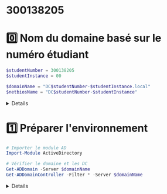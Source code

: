 # 300138205

# 0️⃣ Nom du domaine basé sur le numéro étudiant

```powershell
$studentNumber = 300138205
$studentInstance = 00

$domainName = "DC$studentNumber-$studentInstance.local"
$netbiosName = "DC$studentNumber-$studentInstance"
```

<details>

  <img width="1677" height="778" alt="Capture d’écran 2025-10-28 145612" src="https://github.com/user-attachments/assets/447a555c-46d3-4cde-b4b7-f07dac50677c" />


</details>

# 1️⃣ Préparer l'environnement

```powershell
# Importer le module AD
Import-Module ActiveDirectory

# Vérifier le domaine et les DC
Get-ADDomain -Server $domainName
Get-ADDomainController -Filter * -Server $domainName
```

<details>

  <img width="1692" height="872" alt="image" src="https://github.com/user-attachments/assets/eb3bbd0b-5714-4610-8862-ff3ac486e0fd" />

<img width="1501" height="603" alt="image" src="https://github.com/user-attachments/assets/73da0c7c-a7b0-49b9-8a34-6728198ceae3" />

</details>



